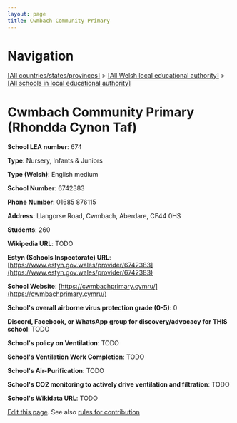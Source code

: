 ```yaml
---
layout: page
title: Cwmbach Community Primary
---
```

# Navigation

[[All countries/states/provinces]](../../..) > [[All Welsh local educational authority]](../..) > [[All schools in local educational authority]](..)

# Cwmbach Community Primary (Rhondda Cynon Taf)

**School LEA number**: 674

**Type**: Nursery, Infants & Juniors

**Type (Welsh)**: English medium

**School Number**: 6742383

**Phone Number**: 01685 876115

**Address**: Llangorse Road, Cwmbach, Aberdare, CF44 0HS

**Students**: 260

**Wikipedia URL**: TODO

**Estyn (Schools Inspectorate) URL**: [https://www.estyn.gov.wales/provider/6742383](https://www.estyn.gov.wales/provider/6742383)

**School Website**: [https://cwmbachprimary.cymru/](https://cwmbachprimary.cymru/)

**School's overall airborne virus protection grade (0-5)**: 0

**Discord, Facebook, or WhatsApp group for discovery/advocacy for THIS school**: TODO

**School's policy on Ventilation**: TODO

**School's Ventilation Work Completion**: TODO

**School's Air-Purification**: TODO

**School's CO2 monitoring to actively drive ventilation and filtration**: TODO

**School's Wikidata URL**: TODO




[Edit this page](https://github.com/ventilate-schools/Wales/edit/prif/./Rhondda_Cynon_Taf/Cwmbach_Community_Primary.md). See also [rules for contribution](../../../contribution-rules/)